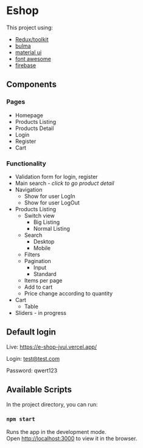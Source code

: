 # Eshop

This project using:
- [Redux/toolkit](https://redux-toolkit.js.org/)
- [bulma](https://bulma.io/)
- [material ui](https://mui.com/)
- [font awesome](https://fontawesome.com/)
- [firebase](https://firebase.google.com/)

## Components

### Pages
- Homepage
- Products Listing 
- Products Detail
- Login
- Register
- Cart

### Functionality 
- Validation form for login, register
- Main search - *click to go product detail*
- Navigation
    - Show for user LogIn
    - Show for user LogOut
- Products Listing
    - Switch view
        - Big Listing
        - Normal Listing
    - Search 
        - Desktop
        - Mobile
    - Filters 
    - Pagination
        - Input
        - Standard
    - Items per page
    - Add to cart
    - Price change according to quantity
- Cart
    - Table
- Sliders - in progress

## Default login 

Live: https://e-shop-jvui.vercel.app/

Login: test@test.com    

Password: qwert123

## Available Scripts

In the project directory, you can run:

### `npm start`

Runs the app in the development mode.\
Open [http://localhost:3000](http://localhost:3000) to view it in the browser.
